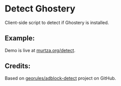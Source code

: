 Detect Ghostery
=============
Client-side script to detect if Ghostery is installed.

Example:
------------
Demo is live at [murtza.org/detect](http://murtza.org/detect).

Credits:
------------
Based on [georules/adblock-detect](https://github.com/georules/adblock-detect) project on GitHub.

